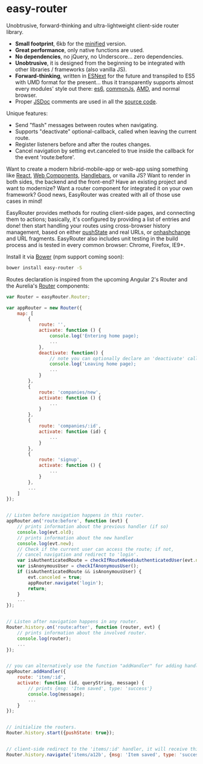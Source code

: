 # easy-router
Unobtrusive, forward-thinking and ultra-lightweight client-side router library.
* __Small footprint__, 6kb for the [minified](https://developers.google.com/closure/compiler/) version.
* __Great performance__, only native functions are used.
* __No dependencies__, no jQuery, no Underscore... zero dependencies.
* __Unobtrusive__, it is designed from the beginning to be integrated with other libraries / frameworks (also vanilla JS).
* __Forward-thinking__, written in [ESNext](https://babeljs.io/) for the future and transpiled to ES5 with UMD format for the present... thus it transparently supports almost every modules' style out there: [es6](https://github.com/lukehoban/es6features#modules), [commonJs](http://webpack.github.io/docs/commonjs.html), [AMD](http://requirejs.org/docs/commonjs.html), and normal browser.
* Proper [JSDoc](http://en.wikipedia.org/wiki/JSDoc) comments are used in all the [source code](https://github.com/rogerpadilla/easy-router/blob/master/js/easy-router.js).

Unique features:
* Send "flash" messages between routes when navigating.
* Supports "deactivate" optional-callback, called when leaving the current route.
* Register listeners before and after the routes changes.
* Cancel navigation by setting evt.canceled to true inside the callback for the event 'route:before'.

Want to create a modern hibrid-mobile-app or web-app using something like [React](https://facebook.github.io/react/), [Web Components](http://webcomponents.org/), [Handlebars](http://handlebarsjs.com/), or vanilla JS? Want to render in both sides, the backend and the front-end? Have an existing project and want to modernize? Want a router component for integrated it on your own framework? Good news, EasyRouter was created with all of those use cases in mind!

EasyRouter provides methods for routing client-side pages, and connecting them to actions; basically, it's configured by providing a list of entries and done! then start handling your routes using cross-browser history management, based on either [pushState](http://diveintohtml5.info/history.html) and real URLs, or [onhashchange](https://developer.mozilla.org/en-US/docs/DOM/window.onhashchange) and URL fragments. EasyRouter also includes unit testing in the build process and is tested in every common browser: Chrome, Firefox, IE9+.

Install it via [Bower](http://bower.io/) (npm support coming soon):
``` bash
bower install easy-router -S
```

Routes declaration is inspired from the upcoming Angular 2's Router and the Aurelia's [Router](http://aurelia.io/get-started.html) components:

```javascript
var Router = easyRouter.Router;

var appRouter = new Router({
    map: [
        {
            route: '',
            activate: function () {
                console.log('Entering home page);
                ...
            },
            deactivate: function() {
                // note you can optionally declare an 'deactivate' callback (called before leaving) for each handler.
                console.log('Leaving home page);   
                ...
            }
        },
        {
            route: 'companies/new',
            activate: function () {
                ...
            }
        },
        {
            route: 'companies/:id',
            activate: function (id) {
                ...
            }
        },
        {
            route: 'signup',
            activate: function () {
                ...
            }
        },
		...
    ]
});


// Listen before navigation happens in this router.
appRouter.on('route:before', function (evt) {
    // prints information about the previous handler (if so)
    console.log(evt.old);
    // prints information about the new handler
    console.log(evt.new);  
    // Check if the current user can access the route; if not,
    // cancel navigation and redirect to 'login'.
    var isAuthenticatedRoute = checkIfRouteNeedsAuthenticatedUser(evt.new.fragment);
    var isAnonymousUser = checkIfAnonymousUser();
    if (isAuthenticatedRoute && isAnonymousUser) {
        evt.canceled = true;
        appRouter.navigate('login');
        return;
    }
    ...
});


// Listen after navigation happens in any router.
Router.history.on('route:after', function (router, evt) {
    // prints information about the involved router.
    console.log(router);
    ...
});


// you can alternatively use the function "addHandler" for adding handlers:
appRouter.addHandler({
    route: 'item/:id',
    activate: function (id, queryString, message) {
        // prints {msg: 'Item saved', type: 'success'}
        console.log(message);
        ...
    }
});


// initialize the routers.
Router.history.start({pushState: true});


// client-side redirect to the 'items/:id' handler, it will receive this custom message.
Router.history.navigate('items/a12b', {msg: 'Item saved', type: 'success'});